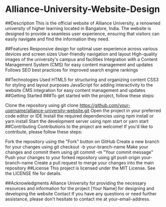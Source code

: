 # Alliance-University-Website-Design
##Description
This is the official website of Alliance University, a renowned university of higher learning located in Bangalore, India. The website is designed to provide a seamless user experience, ensuring that visitors can easily navigate and find the information they need.

##Features
Responsive design for optimal user experience across various devices and screen sizes
User-friendly navigation and layout
High-quality images of the university's campus and facilities
Integration with a Content Management System (CMS) for easy content management and updates
Follows SEO best practices for improved search engine rankings

##Technologies Used
HTML5 for structuring and organizing content
CSS3 for styling and layout purposes
JavaScript for adding interactivity to the website
CMS integration for easy content management and updates
##Getting Started
###To get started with the project, follow these steps:

Clone the repository using git clone https://github.com/your-username/alliance-university-website.git
Open the project in your preferred code editor or IDE
Install the required dependencies using npm install or yarn install
Start the development server using npm start or yarn start
##Contributing
Contributions to the project are welcome! If you'd like to contribute, please follow these steps:

Fork the repository using the "Fork" button on GitHub
Create a new branch for your changes using git checkout -b your-branch-name
Make your changes and commit them using git commit -m "Your commit message"
Push your changes to your forked repository using git push origin your-branch-name
Create a pull request to merge your changes into the main repository
##License
This project is licensed under the MIT License. See the LICENSE file for details.

##Acknowledgments
Alliance University for providing the necessary resources and information for the project
[Your Name] for designing and developing the website
Contact
If you have any questions or need further assistance, please don't hesitate to contact me at your-email-address.
